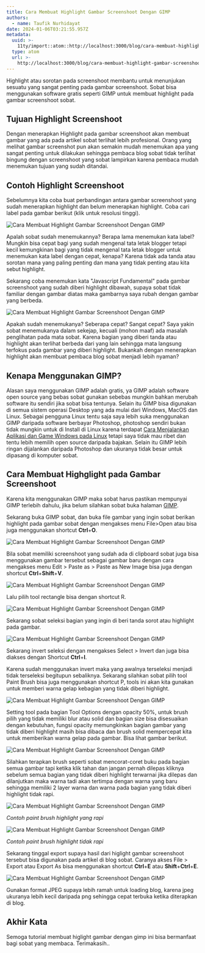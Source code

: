 ```yaml
---
title: Cara Membuat Highlight Gambar Screenshoot Dengan GIMP
authors:
  - name: Taufik Nurhidayat
date: 2024-01-06T03:21:55.957Z
metadata:
  uuid: >-
    11ty/import::atom::http://localhost:3000/blog/cara-membuat-highlight-gambar-screenshoot-dengan-gimp
  type: atom
  url: >-
    http://localhost:3000/blog/cara-membuat-highlight-gambar-screenshoot-dengan-gimp
---
```

Highlight atau sorotan pada screenshoot membantu untuk menunjukan sesuatu yang sangat penting pada gambar screenshoot. Sobat bisa menggunakan software gratis seperti GIMP untuk membuat highlight pada gambar screenshoot sobat.

## Tujuan Highlight Screenshoot

Dengan menerapkan Highlight pada gambar screenshoot akan membuat gambar yang ada pada artikel sobat terlihat lebih profesional. Orang yang melihat gambar screenshot pun akan semakin mudah menemukan apa yang sangat penting untuk dilakukan sehingga pembaca blog sobat tidak terlihat bingung dengan screenshoot yang sobat lampirkan karena pembaca mudah menemukan tujuan yang sudah ditandai.

## Contoh Highlight Screenshoot

Sebelumnya kita coba buat perbandingan antara gambar screenshoot yang sudah menerapkan highlight dan belum menerapkan highlight. Coba cari label pada gambar berikut (klik untuk resolusi tinggi). 

![Cara Membuat Highlight Gambar Screenshoot Dengan GIMP](assets/perbandingan-belum-dihighlight-4fl6S30VJibb.jpeg)

Apalah sobat sudah menemukannya? Berapa lama menemukan kata label? Mungkin bisa cepat bagi yang sudah mengenal tata letak blogger tetapi kecil kemungkinan bagi yang tidak mengenal tata letak blogger untuk menemukan kata label dengan cepat, kenapa? Karena tidak ada tanda atau sorotan mana yang paling penting dan mana yang tidak penting atau kita sebut highlight.

Sekarang coba menemukan kata "Javascript Fundamental" pada gambar screenshoot yang sudah diberi highlight dibawah, supaya sobat tidak familiar dengan gambar diatas maka gambarnya saya rubah dengan gambar yang berbeda.

![Cara Membuat Highlight Gambar Screenshoot Dengan GIMP](assets/gambar-yang-sudah-diberi-highl-ejaKA2UXWk6v.jpeg)

Apakah sudah menemukanya? Seberapa cepat? Sangat cepat? Saya yakin sobat menemukanya dalam sekejap, kecuali (mohon maaf) ada masalah penglihatan pada mata sobat. Karena bagian yang diberi tanda atau highlight akan terlihat berbeda dari yang lain sehingga mata langsung terfokus pada gambar yang diberi highlight. Bukankah dengan menerapkan highlight akan membuat pembaca blog sobat menjadi lebih nyaman?

## Kenapa Menggunakan GIMP?

Alasan saya menggunakan GIMP adalah gratis, ya GIMP adalah software open source yang bebas sobat gunakan sebebas mungkin bahkan merubah software itu sendiri jika sobat bisa tentunya. Selain itu GIMP bisa digunakan di semua sistem operasi Desktop yang ada mulai dari Windows, MacOS dan Linux. Sebagai pengguna Linux tentu saja saya lebih suka menggunakan GIMP daripada software berbayar Photoshop, photoshop sendiri bukan tidak mungkin untuk di Install di Linux karena terdapat [Cara Menjalankan Aplikasi dan Game Windows pada Linux](https://www.nurhidayat.web.id/2020/02/cara-menjalankan-aplikasi-dan-game.html) tetapi saya tidak mau ribet dan tentu lebih memilih open source daripada bajakan. Selain itu GIMP lebih ringan dijalankan daripada Photoshop dan ukuranya tidak besar untuk dipasang di komputer sobat.

## Cara Membuat Highglight pada Gambar Screenshoot

Karena kita menggunakan GIMP maka sobat harus pastikan mempunyai GIMP terlebih dahulu, jika belum silahkan sobat buka halaman [GIMP](https://www.gimp.org/).

Sekarang buka GIMP sobat, dan buka file gambar yang ingin sobat berikan highlight pada gambar sobat dengan mengakses menu File>Open atau bisa juga menggunakan shortcut **Ctrl**+**O**.

![Cara Membuat Highlight Gambar Screenshoot Dengan GIMP](assets/buka-file-9tLmy24jKsER.jpeg)

Bila sobat memiliki screenshoot yang sudah ada di clipboard sobat juga bisa menggunakan gambar tersebut sebagai gambar baru dengan cara mengakses menu Edit > Paste as > Paste as New Image bisa juga dengan shortcut **Ctrl**+**Shift**+**V**.

![Cara Membuat Highlight Gambar Screenshoot Dengan GIMP](assets/paste+as+new+image-O9gIe3gl7r0K.jpeg)

Lalu pilih tool rectangle bisa dengan shortcut R.

![Cara Membuat Highlight Gambar Screenshoot Dengan GIMP](assets/pilih+rectangle+tool-kLaqbp65p734.jpeg)

Sekarang sobat seleksi bagian yang ingin di beri tanda sorot atau highlight pada gambar.

![Cara Membuat Highlight Gambar Screenshoot Dengan GIMP](assets/seleksi+yang+ingin+di+highligh-X1EgJFvsLZGw.jpeg)

Sekarang invert seleksi dengan mengakses Select > Invert dan juga bisa diakses dengan Shortcut **Ctrl**+**I**.

Karena sudah menggunakan invert maka yang awalnya terseleksi menjadi tidak terseleksi begitupun sebaliknya. Sekarang silahkan sobat pilih tool Paint Brush bisa juga menggunakan shortcut P, tools ini akan kita gunakan untuk memberi warna gelap kebagian yang tidak diberi highlight.

![Cara Membuat Highlight Gambar Screenshoot Dengan GIMP](assets/pilih+brush-iJca7ND4pgWv.jpeg)

Setting tool pada bagian Tool Options dengan opacity 50%, untuk brush pilih yang tidak memiliki blur atau solid dan bagian size bisa disesuaikan dengan kebutuhan, fungsi opacity memungkinkan bagian gambar yang tidak diberi highlight masih bisa dibaca dan brush solid mempercepat kita untuk memberikan warna gelap pada gambar. Bisa lihat gambar berikut.

![Cara Membuat Highlight Gambar Screenshoot Dengan GIMP](assets/setting+tool-qekaVD3Ud4L7.jpeg)

Silahkan terapkan brush seperti sobat mencorat-coret buku pada bagian semua gambar tapi ketika klik tahan dan jangan pernah dilepas kliknya sebelum semua bagian yang tidak diberi highlight terwarnai jika dilepas dan dilanjutkan maka warna tadi akan tertimpa dengan warna yang baru sehingga memiliki 2 layer warna dan warna pada bagian yang tidak diberi highlight tidak rapi.

![Cara Membuat Highlight Gambar Screenshoot Dengan GIMP](assets/warnai+1-t00fchLJMVNk.jpeg)

_Contoh paint brush highlight yang rapi_

![Cara Membuat Highlight Gambar Screenshoot Dengan GIMP](assets/warnai+2-v98ld5lCji8E.jpeg)

_Contoh paint brush highlight tidak rapi_

Sekarang tinggal export supaya hasil dari higlight gambar screenshoot tersebut bisa digunakan pada artikel di blog sobat. Caranya akses File > Export atau Export As bisa menggunakan shortcut **Ctrl**+**E** atau **Shift**+**Ctrl**+**E**.

![Cara Membuat Highlight Gambar Screenshoot Dengan GIMP](assets/export-YOQdFxYIv0zG.jpeg)

Gunakan format JPEG supaya lebih ramah untuk loading blog, karena jpeg ukuranya lebih kecil daripada png sehingga cepat terbuka ketika diterapkan di blog.

## Akhir Kata

Semoga tutorial membuat higlight gambar dengan gimp ini bisa bermanfaat bagi sobat yang membaca. Terimakasih..